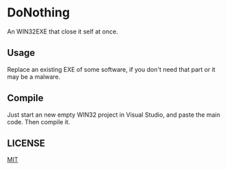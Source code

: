 # DoNothing

An WIN32EXE that close it self at once.

## Usage

Replace an existing EXE of some software, if you don't need that part or it may be a malware.

## Compile

Just start an new empty WIN32 project in Visual Studio, and paste the main code. Then compile it.

## LICENSE

[MIT](https://opensource.org/licenses/MIT)

